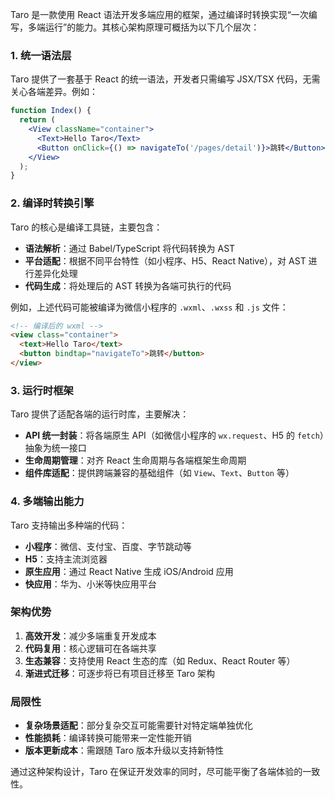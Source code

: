 Taro 是一款使用 React 语法开发多端应用的框架，通过编译时转换实现“一次编写，多端运行”的能力。其核心架构原理可概括为以下几个层次：


### 1. **统一语法层**
Taro 提供了一套基于 React 的统一语法，开发者只需编写 JSX/TSX 代码，无需关心各端差异。例如：
```jsx
function Index() {
  return (
    <View className="container">
      <Text>Hello Taro</Text>
      <Button onClick={() => navigateTo('/pages/detail')}>跳转</Button>
    </View>
  );
}
```


### 2. **编译时转换引擎**
Taro 的核心是编译工具链，主要包含：
- **语法解析**：通过 Babel/TypeScript 将代码转换为 AST
- **平台适配**：根据不同平台特性（如小程序、H5、React Native），对 AST 进行差异化处理
- **代码生成**：将处理后的 AST 转换为各端可执行的代码

例如，上述代码可能被编译为微信小程序的 `.wxml`、`.wxss` 和 `.js` 文件：
```html
<!-- 编译后的 wxml -->
<view class="container">
  <text>Hello Taro</text>
  <button bindtap="navigateTo">跳转</button>
</view>
```


### 3. **运行时框架**
Taro 提供了适配各端的运行时库，主要解决：
- **API 统一封装**：将各端原生 API（如微信小程序的 `wx.request`、H5 的 `fetch`）抽象为统一接口
- **生命周期管理**：对齐 React 生命周期与各端框架生命周期
- **组件库适配**：提供跨端兼容的基础组件（如 `View`、`Text`、`Button` 等）


### 4. **多端输出能力**
Taro 支持输出多种端的代码：
- **小程序**：微信、支付宝、百度、字节跳动等
- **H5**：支持主流浏览器
- **原生应用**：通过 React Native 生成 iOS/Android 应用
- **快应用**：华为、小米等快应用平台


### 架构优势
1. **高效开发**：减少多端重复开发成本
2. **代码复用**：核心逻辑可在各端共享
3. **生态兼容**：支持使用 React 生态的库（如 Redux、React Router 等）
4. **渐进式迁移**：可逐步将已有项目迁移至 Taro 架构


### 局限性
- **复杂场景适配**：部分复杂交互可能需要针对特定端单独优化
- **性能损耗**：编译转换可能带来一定性能开销
- **版本更新成本**：需跟随 Taro 版本升级以支持新特性

通过这种架构设计，Taro 在保证开发效率的同时，尽可能平衡了各端体验的一致性。